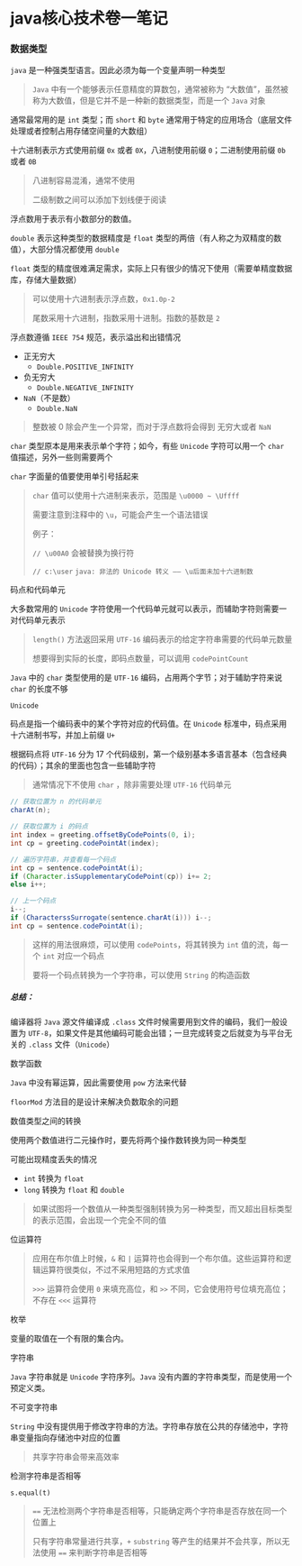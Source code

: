 # java核心技术卷一笔记



### 数据类型

`java` 是一种强类型语言。因此必须为每一个变量声明一种类型

> `Java` 中有一个能够表示任意精度的算数包，通常被称为 “大数值”，虽然被称为大数值，但是它并不是一种新的数据类型，而是一个 `Java` 对象



通常最常用的是 `int` 类型；而 `short` 和 `byte` 通常用于特定的应用场合（底层文件处理或者控制占用存储空间量的大数组）

十六进制表示方式使用前缀 `0x` 或者 `0X`，八进制使用前缀 `0`；二进制使用前缀 `0b` 或者 `0B`

> 八进制容易混淆，通常不使用
>
> 二级制数之间可以添加下划线便于阅读



浮点数用于表示有小数部分的数值。

`double` 表示这种类型的数据精度是 `float` 类型的两倍（有人称之为双精度的数值），大部分情况都使用 `double`

`float` 类型的精度很难满足需求，实际上只有很少的情况下使用（需要单精度数据库，存储大量数据）

> 可以使用十六进制表示浮点数，`0x1.0p-2`
>
> 尾数采用十六进制，指数采用十进制。指数的基数是 `2`

浮点数遵循 `IEEE 754` 规范，表示溢出和出错情况

- 正无穷大
  - `Double.POSITIVE_INFINITY`
- 负无穷大
  - `Double.NEGATIVE_INFINITY`
- `NaN`（不是数）
  - `Double.NaN`

> 整数被 0  除会产生一个异常，而对于浮点数将会得到 无穷大或者 `NaN`



`char` 类型原本是用来表示单个字符；如今，有些 `Unicode` 字符可以用一个 `char` 值描述，另外一些则需要两个

`char` 字面量的值要使用单引号括起来

> `char` 值可以使用十六进制来表示，范围是 `\u0000 ~ \Uffff`
>
> 需要注意到注释中的 `\u`，可能会产生一个语法错误
>
> 例子：
>
> `// \u00A0` 会被替换为换行符
>
> `// c:\user`	`java: 非法的 Unicode 转义 —— \u后面未加十六进制数`

码点和代码单元

大多数常用的 `Unicode` 字符使用一个代码单元就可以表示，而辅助字符则需要一对代码单元表示

> `length()` 方法返回采用 `UTF-16` 编码表示的给定字符串需要的代码单元数量
>
> 想要得到实际的长度，即码点数量，可以调用 `codePointCount`



`Java` 中的 `char` 类型使用的是 `UTF-16` 编码，占用两个字节；对于辅助字符来说 `char` 的长度不够



`Unicode`

码点是指一个编码表中的某个字符对应的代码值。在 `Unicode` 标准中，码点采用十六进制书写，并加上前缀 `U+`

根据码点将 `UTF-16` 分为 17 个代码级别，第一个级别基本多语言基本（包含经典的代码）；其余的里面也包含一些辅助字符

> 通常情况下不使用 `char` ，除非需要处理 `UTF-16` 代码单元



```java
// 获取位置为 n 的代码单元
charAt(n); 

// 获取位置为 i 的码点
int index = greeting.offsetByCodePoints(0, i);
int cp = greeting.codePointAt(index);

// 遍历字符串，并查看每一个码点
int cp = sentence.codePointAt(i);
if (Character.isSupplementaryCodePoint(cp)) i+= 2;
else i++;

// 上一个码点
i--;
if (CharacterssSurrogate(sentence.charAt(i))) i--;
int cp = sentence.codePointAt(i);
```

> 这样的用法很麻烦，可以使用 `codePoints`，将其转换为 `int` 值的流，每一个 `int` 对应一个码点
>
> 要将一个码点转换为一个字符串，可以使用 `String` 的构造函数



##### 总结：

编译器将 `Java` 源文件编译成 `.class` 文件时候需要用到文件的编码，我们一般设置为 `UTF-8`，如果文件是其他编码可能会出错；一旦完成转变之后就变为与平台无关的 `.class` 文件（`Unicode`）



数学函数

`Java` 中没有幂运算，因此需要使用 `pow` 方法来代替

`floorMod` 方法目的是设计来解决负数取余的问题



数值类型之间的转换

使用两个数值进行二元操作时，要先将两个操作数转换为同一种类型

可能出现精度丢失的情况

- `int` 转换为 `float`
- `long` 转换为 `float` 和 `double`

> 如果试图将一个数值从一种类型强制转换为另一种类型，而又超出目标类型的表示范围，会出现一个完全不同的值



位运算符

> 应用在布尔值上时候，`&` 和 `|` 运算符也会得到一个布尔值。这些运算符和逻辑运算符很类似，不过不采用短路的方式求值
>
> `>>>` 运算符会使用 `0` 来填充高位，和 `>>` 不同，它会使用符号位填充高位；不存在 `<<<` 运算符



枚举

变量的取值在一个有限的集合内。



字符串

`Java` 字符串就是 `Unicode` 字符序列。`Java` 没有内置的字符串类型，而是使用一个预定义类。

不可变字符串

`String` 中没有提供用于修改字符串的方法。字符串存放在公共的存储池中，字符串变量指向存储池中对应的位置

> 共享字符串会带来高效率

检测字符串是否相等

`s.equal(t)` 

> `==` 无法检测两个字符串是否相等，只能确定两个字符串是否存放在同一个位置上
>
> 只有字符串常量进行共享，`+` `substring` 等产生的结果并不会共享，所以无法使用 `==` 来判断字符串是否相等